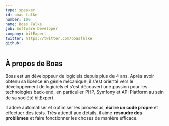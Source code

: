 ```yaml
---
type: speaker
id: boas-falke
number: 100
name: Boas Falke
job: Software Developer
company: bitExpert
twitter: https://twitter.com/boasfalke
github:
---
```


## À propos de Boas

Boas est un développeur de logiciels depuis plus de 4 ans. Après avoir obtenu sa licence en génie mécanique, il s'est orienté vers le développement de logiciels et s'est découvert une passion pour les technologies back-end, en particulier PHP, Symfony et API Platform au sein de sa société bitExpert.

Il adore automatiser et optimiser les processus, **écrire un code propre** et effectuer des tests. Très attentif aux détails, il aime **résoudre des problèmes** et faire fonctionner les choses de manière efficace.


